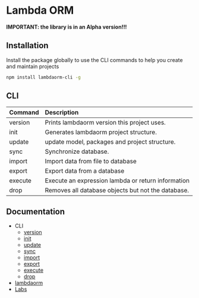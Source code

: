 # Lambda ORM

**IMPORTANT: the library is in an Alpha version!!!**

## Installation

Install the package globally to use the CLI commands to help you create and maintain projects

```sh
npm install lambdaorm-cli -g
```

## CLI

| Command    	| Description                                  									  |
|:------------|:----------------------------------------------------------------|
|	version	 		| Prints lambdaorm version this project uses.											|
|	init				| Generates lambdaorm project structure.													|
|	update			| update model, packages and project structure.										|
|	sync				|	Synchronize database.																						|
|	import			| Import data from file to database																|
|	export			| Export data from a database 																		|
|	execute			| Execute an expression lambda or return information							|
|	drop				|	Removes all database objects but not the database.							|

## Documentation

- CLI
	- [version](https://github.com/FlavioLionelRita/lambdaorm-orm/wiki/Version)
	- [init](https://github.com/FlavioLionelRita/lambdaorm-orm/wiki/Init)
	- [update](https://github.com/FlavioLionelRita/lambdaorm-orm/wiki/Update)
	- [sync](https://github.com/FlavioLionelRita/lambdaorm-orm/wiki/Sync)
	- [import](https://github.com/FlavioLionelRita/lambdaorm-orm/wiki/Import)
	- [export](https://github.com/FlavioLionelRita/lambdaorm-orm/wiki/Export)
	- [execute](https://github.com/FlavioLionelRita/lambdaorm-orm/wiki/Execute)
	- [drop](https://github.com/FlavioLionelRita/lambdaorm-orm/wiki/Drop)
- [lambdaorm](https://github.com/FlavioLionelRita/lambdaorm)
- [Labs](https://github.com/FlavioLionelRita/lambdaorm-orm/wiki/Labs)

